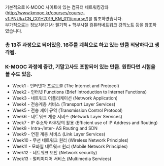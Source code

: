 기본적으로 K-MOOC 사이트에 있는
컴퓨터 네트워킹강좌(http://www.kmooc.kr/courses/course-v1:PNUk+CN_C01+2019_KM_011/course/)를 참조하였습니다.  
부가적으로는 정보처리기사 필기책 + 학부시절 컴퓨터네트워크 강의노트 등을 참조하였습니다.  

### 총 13주 과정으로 되어있음. 16주를 계획으로 하고 있는 만큼 적당하다고 생각됨.  
### K-MOOC 과정에 중간, 기말고사도 포함되어 있는 만큼. 원한다면 시험을 볼 수도 있음.  

- Week1 - 인터넷과 프로토콜 (The Internet and Protocol)  
- Week2 - 인터넷 Functions (Brief Introduction to Internet Functions)  
- Week3 - 네트워크 어플리케이션 (Network Application)  
- Week4 - 전송계층 서비스 (Transport Layer Services)  
- Week5 - 전송 제어 규약 (Transmission Control Protocol)  
- Week6 - 네트워크 계층 서비스 (Network Layer Services)  
- Week7 - IP 주소와 라우팅의 활용 (Efficient use of IP Address and Routing)  
- Week8 - Intra-/Inter- AS Routing and SDN  
- Week9 - 연결 계층 서비스 (Link Layer Services)  
- Week10 - 무선 네트워크 원리 (Wireless Network Principles)  
- Week11 - 모바일 네트워크 원리 (Mobile Network Principles)  
- Week12 - 네트워크 보안 (Network security)  
- Week13 - 멀티미디어 서비스 (Multimedia Services)  
